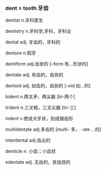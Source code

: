 ### dent = tooth 牙齿

dentist n.牙科医生

dentistry n.牙科学,牙科，牙科业

dental adj. 牙齿的，牙科的

denture n.假牙 

dentiform adj.齿状的 [-form 有...形状的]

dentate adj. 有齿的，齿状的

dentoid adj. 如齿的，齿状的 [-oid 如...的]

bident n.两叉矛，两尖器 [bi-两个]

trident n.三叉戟，三叉尖器 [tri-三]

indent v.使成犬牙状，刻成锯齿形

multidentate adj.多齿的 [multi- 多，  -ate ...的]

interdental adj.齿尖的

denticle n. 小齿；小齿状

edentate adj. 无齿的，贫齿目的